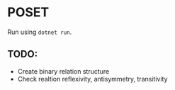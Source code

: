 # POSET

Run using `dotnet run`.

## TODO:

- Create binary relation structure
- Check realtion reflexivity, antisymmetry, transitivity
